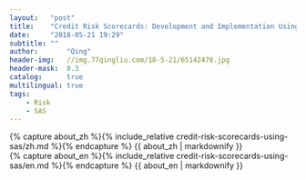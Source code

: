 ```yaml
---
layout:   "post"
title:    "Credit Risk Scorecards: Development and Implementation Using SAS"
date:     "2018-05-21 19:29"
subtitle: ""
author:       "Qing"
header-img:   //img.77qingliu.com/18-5-21/65142478.jpg
header-mask:  0.3
catalog:      true
multilingual: true
tags:
    - Risk
    - SAS
---
```

<!-- Chinese Version -->
<div class="zh post-container">
    {% capture about_zh %}{% include_relative credit-risk-scorecards-using-sas/zh.md %}{% endcapture %}
    {{ about_zh | markdownify }}
</div>

<!-- English Version -->
<div class="en post-container">
    {% capture about_en %}{% include_relative credit-risk-scorecards-using-sas/en.md %}{% endcapture %}
    {{ about_en | markdownify }}
</div>
